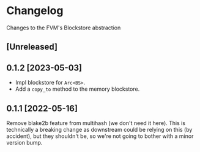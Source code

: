 # Changelog

Changes to the FVM's Blockstore abstraction

## [Unreleased]

## 0.1.2 [2023-05-03]

- Impl blockstore for `Arc<BS>`.
- Add a `copy_to` method to the memory blockstore.

## 0.1.1 [2022-05-16]

Remove blake2b feature from multihash (we don't need it here). This is technically a breaking change
as downstream could be relying on this (by accident), but they shouldn't be, so we're not going to
bother with a minor version bump.
